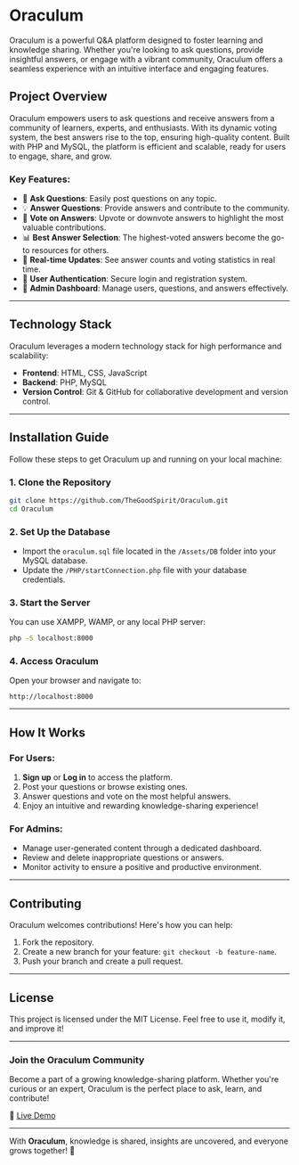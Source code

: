 
# **Oraculum**

Oraculum is a powerful Q&A platform designed to foster learning and knowledge sharing. Whether you're looking to ask questions, provide insightful answers, or engage with a vibrant community, Oraculum offers a seamless experience with an intuitive interface and engaging features.

## **Project Overview**
Oraculum empowers users to ask questions and receive answers from a community of learners, experts, and enthusiasts. With its dynamic voting system, the best answers rise to the top, ensuring high-quality content. Built with PHP and MySQL, the platform is efficient and scalable, ready for users to engage, share, and grow.

### **Key Features:**
- 📝 **Ask Questions**: Easily post questions on any topic.
- 💡 **Answer Questions**: Provide answers and contribute to the community.
- 🔼 **Vote on Answers**: Upvote or downvote answers to highlight the most valuable contributions.
- 📊 **Best Answer Selection**: The highest-voted answers become the go-to resources for others.
- 🔄 **Real-time Updates**: See answer counts and voting statistics in real time.
- 🔐 **User Authentication**: Secure login and registration system.
- 📂 **Admin Dashboard**: Manage users, questions, and answers effectively.

---

## **Technology Stack**
Oraculum leverages a modern technology stack for high performance and scalability:
- **Frontend**: HTML, CSS, JavaScript
- **Backend**: PHP, MySQL
- **Version Control**: Git & GitHub for collaborative development and version control.

---

## **Installation Guide**
Follow these steps to get Oraculum up and running on your local machine:

### **1. Clone the Repository**
```bash
git clone https://github.com/TheGoodSpirit/Oraculum.git
cd Oraculum
```

### **2. Set Up the Database**
- Import the `oraculum.sql` file located in the `/Assets/DB` folder into your MySQL database.
- Update the `/PHP/startConnection.php` file with your database credentials.

### **3. Start the Server**
You can use XAMPP, WAMP, or any local PHP server:
```bash
php -S localhost:8000
```

### **4. Access Oraculum**
Open your browser and navigate to:
```
http://localhost:8000
```

---

## **How It Works**
### **For Users**:
1. **Sign up** or **Log in** to access the platform.
2. Post your questions or browse existing ones.
3. Answer questions and vote on the most helpful answers.
4. Enjoy an intuitive and rewarding knowledge-sharing experience!

### **For Admins**:
- Manage user-generated content through a dedicated dashboard.
- Review and delete inappropriate questions or answers.
- Monitor activity to ensure a positive and productive environment.

---

## **Contributing**
Oraculum welcomes contributions! Here's how you can help:
1. Fork the repository.
2. Create a new branch for your feature: `git checkout -b feature-name`.
3. Push your branch and create a pull request.

---

## **License**
This project is licensed under the MIT License. Feel free to use it, modify it, and improve it!

---

### **Join the Oraculum Community**
Become a part of a growing knowledge-sharing platform. Whether you're curious or an expert, Oraculum is the perfect place to ask, learn, and contribute!

🔗 [Live Demo](https://oraculum.example.com)

---

With **Oraculum**, knowledge is shared, insights are uncovered, and everyone grows together! 🌟
